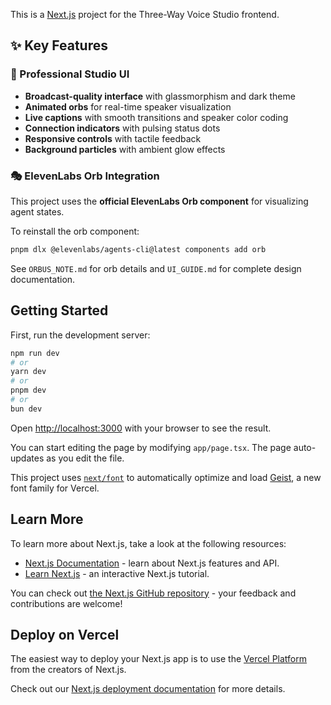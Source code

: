 This is a [Next.js](https://nextjs.org) project for the Three-Way Voice Studio frontend.

## ✨ Key Features

### 🎨 Professional Studio UI
- **Broadcast-quality interface** with glassmorphism and dark theme
- **Animated orbs** for real-time speaker visualization
- **Live captions** with smooth transitions and speaker color coding
- **Connection indicators** with pulsing status dots
- **Responsive controls** with tactile feedback
- **Background particles** with ambient glow effects

### 🎭 ElevenLabs Orb Integration
This project uses the **official ElevenLabs Orb component** for visualizing agent states.

To reinstall the orb component:
```bash
pnpm dlx @elevenlabs/agents-cli@latest components add orb
```

See `ORBUS_NOTE.md` for orb details and `UI_GUIDE.md` for complete design documentation.

## Getting Started

First, run the development server:

```bash
npm run dev
# or
yarn dev
# or
pnpm dev
# or
bun dev
```

Open [http://localhost:3000](http://localhost:3000) with your browser to see the result.

You can start editing the page by modifying `app/page.tsx`. The page auto-updates as you edit the file.

This project uses [`next/font`](https://nextjs.org/docs/app/building-your-application/optimizing/fonts) to automatically optimize and load [Geist](https://vercel.com/font), a new font family for Vercel.

## Learn More

To learn more about Next.js, take a look at the following resources:

- [Next.js Documentation](https://nextjs.org/docs) - learn about Next.js features and API.
- [Learn Next.js](https://nextjs.org/learn) - an interactive Next.js tutorial.

You can check out [the Next.js GitHub repository](https://github.com/vercel/next.js) - your feedback and contributions are welcome!

## Deploy on Vercel

The easiest way to deploy your Next.js app is to use the [Vercel Platform](https://vercel.com/new?utm_medium=default-template&filter=next.js&utm_source=create-next-app&utm_campaign=create-next-app-readme) from the creators of Next.js.

Check out our [Next.js deployment documentation](https://nextjs.org/docs/app/building-your-application/deploying) for more details.

